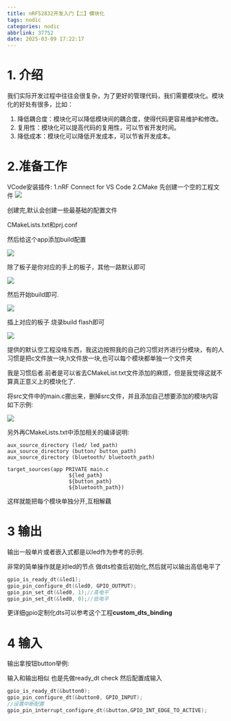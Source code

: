 ```yaml
---
title: nRF52832开发入门【二】模块化
tags: nodic
categories: nodic
abbrlink: 37752
date: 2025-03-09 17:22:17
---
```

# 1. 介绍
我们实际开发过程中往往会很复杂，为了更好的管理代码，我们需要模块化。模块化的好处有很多，比如：

1. 降低耦合度：模块化可以降低模块间的耦合度，使得代码更容易维护和修改。
2. 复用性：模块化可以提高代码的复用性，可以节省开发时间。
3. 降低成本：模块化可以降低开发成本，可以节省开发成本。

# 2.准备工作
VCode安装插件:
1.nRF Connect for VS Code
2.CMake
先创建一个空的工程文件
![](https://s3.bmp.ovh/imgs/2025/03/09/b636b2557bf0f419.png)

创建完,默认会创建一些最基础的配置文件

CMakeLists.txt和prj.conf

然后给这个app添加build配置

![](https://s3.bmp.ovh/imgs/2025/03/09/c14f1a613b73d198.png)

除了板子是你对应的手上的板子，其他一路默认即可

![](https://s3.bmp.ovh/imgs/2025/03/09/8cf7a733fee00a46.png)

然后开始build即可.

![](https://s3.bmp.ovh/imgs/2025/03/09/0ceb7b5e3a3cc9fb.png)

插上对应的板子 烧录build flash即可

![](https://s3.bmp.ovh/imgs/2025/03/09/e4904e2310b08942.png)

提供的默认空工程没啥东西，我这边按照我的自己的习惯对齐进行分模块，有的人习惯是把c文件放一块,h文件放一块,也可以每个模块都单独一个文件夹

我是习惯后者.前者是可以省去CMakeList.txt文件添加的麻烦，但是我觉得这就不算真正意义上的模块化了.

将src文件中的main.c挪出来，删掉src文件，并且添加自己想要添加的模块内容如下示例:

![](https://s3.bmp.ovh/imgs/2025/03/09/230c1b8e5b9dbd41.png)

另外再CMakeLists.txt中添加相关的编译说明:

```
aux_source_directory (led/ led_path)
aux_source_directory (button/ button_path)
aux_source_directory (bluetooth/ bluetooth_path)

target_sources(app PRIVATE main.c
                    ${led_path}
                    ${button_path}
                    ${bluetooth_path})
```

这样就能把每个模块单独分开,互相解藕

# 3 输出

输出一般单片或者嵌入式都是以led作为参考的示例.

非常的简单操作就是对led的节点 做dts检查后初始化,然后就可以输出高低电平了

```c
gpio_is_ready_dt(&led1);
gpio_pin_configure_dt(&led0, GPIO_OUTPUT);
gpio_pin_set_dt(&led0, 1);//高电平
gpio_pin_set_dt(&led0, 0);//低电平
```

更详细gpio定制化dts可以参考这个工程**custom_dts_binding**

# 4 输入

输出拿按钮button举例:

输入和输出相似 也是先做ready_dt check 然后配置成输入

```c
gpio_is_ready_dt(&button0);
gpio_pin_configure_dt(&button0, GPIO_INPUT);
//设置中断配置
gpio_pin_interrupt_configure_dt(&button,GPIO_INT_EDGE_TO_ACTIVE);
```



